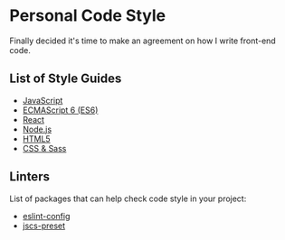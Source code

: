 # Personal Code Style

Finally decided it's time to make an agreement on how I write front-end code.

## List of Style Guides

* [JavaScript](javascript.md)
* [ECMAScript 6 (ES6)](es6.md)
* [React](react.md)
* [Node.js](node.md)
* [HTML5](html.md)
* [CSS & Sass](css.md)

## Linters

List of packages that can help check code style in your project:

* [eslint-config](#)
* [jscs-preset](#)
